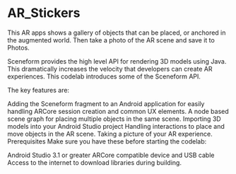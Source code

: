 # AR_Stickers
This AR apps shows a gallery of objects that can be placed, or anchored in the augmented world. Then take a photo of the AR scene and save it to Photos.

Sceneform provides the high level API for rendering 3D models using Java. This dramatically increases the velocity that developers can create AR experiences. This codelab introduces some of the Sceneform API.

The key features are:

Adding the Sceneform fragment to an Android application for easily handling ARCore session creation and common UX elements.
A node based scene graph for placing multiple objects in the same scene.
Importing 3D models into your Android Studio project
Handling interactions to place and move objects in the AR scene.
Taking a picture of your AR experience.
Prerequisites
Make sure you have these before starting the codelab:

Android Studio 3.1 or greater
ARCore compatible device and USB cable
Access to the internet to download libraries during building.
